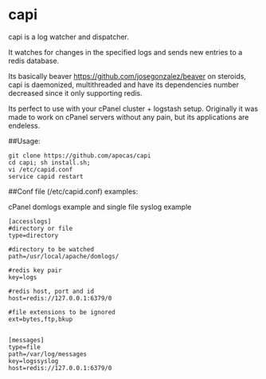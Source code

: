 capi
====

capi is a log watcher and dispatcher.

It watches for changes in the specified logs and sends new entries to a redis database.

Its basically beaver https://github.com/josegonzalez/beaver on steroids, capi is daemonized, multithreaded and have its dependencies number decreased since it only supporting redis.

Its perfect to use with your cPanel cluster + logstash setup.
Originally it was made to work on cPanel servers without any pain, but its applications are endeless.

##Usage:
```
git clone https://github.com/apocas/capi
cd capi; sh install.sh;
vi /etc/capid.conf
service capid restart
```

##Conf file (/etc/capid.conf) examples:

cPanel domlogs example and single file syslog example

```
[accesslogs]
#directory or file
type=directory

#directory to be watched
path=/usr/local/apache/domlogs/

#redis key pair
key=logs

#redis host, port and id
host=redis://127.0.0.1:6379/0

#file extensions to be ignored
ext=bytes,ftp,bkup


[messages]
type=file
path=/var/log/messages
key=logssyslog
host=redis://127.0.0.1:6379/0
```